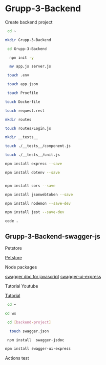 # Grupp-3-Backend
Create backend project

```bash
 cd ~
```
```bash
mkdir Grupp-3-Backend
```
```bash
 cd Grupp-3-Backend
```

```bash
  npm init -y
```

```bash
  mv app.js server.js
```
```bash
 touch .env
```
```bash
 touch app.json
```
```bash
 touch Procfile
```
```bash
touch Dockerfile
```
```bash
touch request.rest
```
```bash
mkdir routes
```
```bash
touch routes/Login.js 
```
```bash
mkdir __tests__
```
```bash
touch ./__tests__/component.js
```
```bash
touch ./__tests__/unit.js
```
```bash
npm install express --save
```
```bash
npm install dotenv --save
```
```bash

npm install cors --save
```
```bash
npm install jsonwebtoken --save
```
```bash
npm install nodemon --save-dev
```
```bash
npm install jest --save-dev
```
```bash
code .
```
## Grupp-3-Backend-swagger-js

Petstore

[Petstore](https://petstore.swagger.io/)

Node packages

[swagger doc for javascript](https://www.npmjs.com/package/swagger-jsdoc)
[swagger-ui-express](https://www.npmjs.com/package/swagger-ui-express)

Tutorial Youtube

[Tutorial](https://www.youtube.com/watch?v=apouPYPh_as&t=731s)


```bash
 cd ~
```
```bash
cd ws
```
```bash
 cd [backend-project]
```

```bash
  touch swagger.json
```

```bash
 npm install  swagger-jsdoc
```
```bash
npm install swagger-ui-express
```

Actions test


